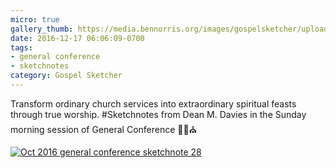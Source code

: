 ```yaml
---
micro: true
gallery_thumb: https://media.bennorris.org/images/gospelsketcher/uploads/2018/3f9ff9bd4f.jpg
date: 2016-12-17 06:06:09-0700
tags:
- general conference
- sketchnotes
category: Gospel Sketcher
---
```


Transform ordinary church services into extraordinary spiritual feasts through true worship.
#Sketchnotes from Dean M. Davies in the Sunday morning session of General Conference ✍🏼⛪️

[![Oct 2016 general conference sketchnote 28](https://media.bennorris.org/images/gospelsketcher/uploads/2018/3f9ff9bd4f.jpg)](https://media.bennorris.org/images/gospelsketcher/uploads/2018/3f9ff9bd4f.jpg)